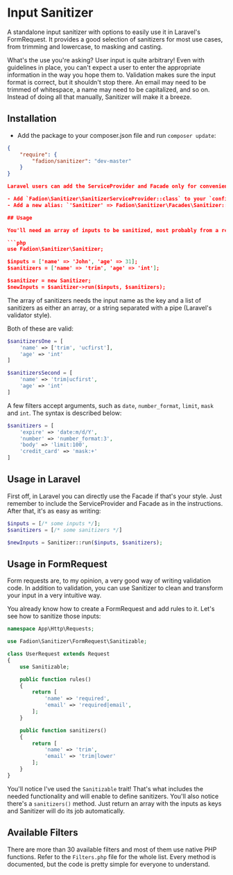 # Input Sanitizer

A standalone input sanitizer with options to easily use it in Laravel's FormRequest. It provides a good selection of sanitizers for most use cases, from trimming and lowercase, to masking and casting.

What's the use you're asking? User input is quite arbitrary! Even with guidelines in place, you can't expect a user to enter the appropriate information in the way you hope them to. Validation makes sure the input format is correct, but it shouldn't stop there. An email may need to be trimmed of whitespace, a name may need to be capitalized, and so on. Instead of doing all that manually, Sanitizer will make it a breeze.

## Installation

- Add the package to your composer.json file and run `composer update`:
```json
{
    "require": {
        "fadion/sanitizer": "dev-master"
    }
}

Laravel users can add the ServiceProvider and Facade only for convenience. This step isn't needed for FormRequest.

- Add `Fadion\Sanitizer\SanitizerServiceProvider::class` to your `config/app.php` file, inside the `providers` array.
- Add a new alias: `'Sanitizer' => Fadion\Sanitizer\Facades\Sanitizer::class` to your `config/app.php` file, inside the `aliases` array.

## Usage

You'll need an array of inputs to be sanitized, most probably from a request object or plain POST/GET data. A basic example would be like the following:

```php
use Fadion\Sanitizer\Sanitizer;

$inputs = ['name' => 'John', 'age' => 31];
$sanitizers = ['name' => 'trim', 'age' => 'int'];

$sanitizer = new Sanitizer;
$newInputs = $sanitizer->run($inputs, $sanitizers);
```

The array of sanitizers needs the input name as the key and a list of sanitizers as either an array, or a string separated with a pipe (Laravel's validator style).

Both of these are valid:

```php
$sanitizersOne = [
    'name' => ['trim', 'ucfirst'],
    'age' => 'int'
]

$sanitizersSecond = [
    'name' => 'trim|ucfirst',
    'age' => 'int'
]
```

A few filters accept arguments, such as `date`, `number_format`, `limit`, `mask` and `int`. The syntax is described below:

```php
$sanitizers = [
    'expire' => 'date:m/d/Y',
    'number' => 'number_format:3',
    'body' => 'limit:100',
    'credit_card' => 'mask:+'
]
```

## Usage in Laravel

First off, in Laravel you can directly use the Facade if that's your style. Just remember to include the ServiceProvider and Facade as in the instructions. After that, it's as easy as writing:

```php
$inputs = [/* some inputs */];
$sanitizers = [/* some sanitizers */]

$newInputs = Sanitizer::run($inputs, $sanitizers);
```

## Usage in FormRequest

Form requests are, to my opinion, a very good way of writing validation code. In addition to validation, you can use Sanitizer to clean and transform your input in a very intuitive way.

You already know how to create a FormRequest and add rules to it. Let's see how to sanitize those inputs:

```php
namespace App\Http\Requests;

use Fadion\Sanitizer\FormRequest\Sanitizable;

class UserRequest extends Request
{
    use Sanitizable;

    public function rules()
    {
        return [
            'name' => 'required',
            'email' => 'required|email',
        ];
    }

    public function sanitizers()
    {
        return [
            'name' => 'trim',
            'email' => 'trim|lower'
        ];
    }
}
```

You'll notice I've used the `Sanitizable` trait! That's what includes the needed functionality and will enable to define sanitizers. You'll also notice there's a `sanitizers()` method. Just return an array with the inputs as keys and Sanitizer will do its job automatically.

## Available Filters

There are more than 30 available filters and most of them use native PHP functions. Refer to the `Filters.php` file for the whole list. Every method is documented, but the code is pretty simple for everyone to understand.
